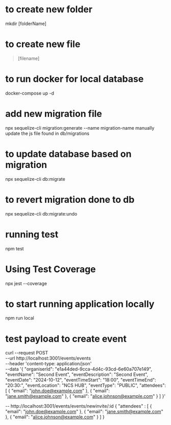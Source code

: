 # to create new folder
mkdir [folderName]

# to create new file 
> [filename]

# to run docker for local database
docker-compose up -d

# add new migration file 
npx sequelize-cli migration:generate --name migration-name
manually update the js file found in db/migrations

# to update database based on migration
npx sequelize-cli db:migrate

# to revert migration done to db
npx sequelize-cli db:migrate:undo

# running test
npm test

# Using Test Coverage
npx jest --coverage

# to start running application locally
npm run local

# test payload to create event
curl --request POST \
  --url http://localhost:3001/events/events \
  --header 'content-type: application/json' \
  --data '{
    "organiserId": "e1a44ded-9cca-4d4c-93cd-6e60a707e149",
    "eventName": "Second Event",
    "eventDescription": "Second Event",
    "eventDate": "2024-10-12",
    "eventTimeStart": "18:00",
    "eventTimeEnd": "20:30:",
    "eventLocation": "NCS HUB",
    "eventType": "PUBLIC",
    "attendees": [
    { "email": "john.doe@example.com" },
    { "email": "jane.smith@example.com" },
    { "email": "alice.johnson@example.com" }
  ]
  }'

-- http://localhost:3001/events/events/newinvite/:id
  {
    "attendees" : [
      { "email": "john.doe@example.com" },
      { "email": "jane.smith@example.com" },
      { "email": "alice.johnson@example.com" }
    ]
  }
